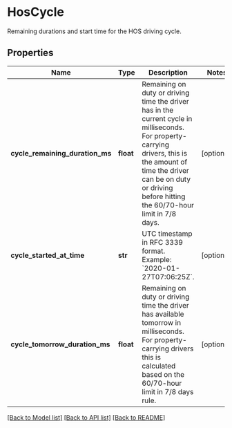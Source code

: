 # HosCycle

Remaining durations and start time for the HOS driving cycle.
## Properties
Name | Type | Description | Notes
------------ | ------------- | ------------- | -------------
**cycle_remaining_duration_ms** | **float** | Remaining on duty or driving time the driver has in the current cycle in milliseconds. For property-carrying drivers, this is the amount of time the driver can be on duty or driving before hitting the 60/70-hour limit in 7/8 days. | [optional] 
**cycle_started_at_time** | **str** | UTC timestamp in RFC 3339 format. Example: &#x60;2020-01-27T07:06:25Z&#x60;. | [optional] 
**cycle_tomorrow_duration_ms** | **float** | Remaining on duty or driving time the driver has available tomorrow in milliseconds. For property-carrying drivers this is calculated based on the 60/70-hour limit in 7/8 days rule. | [optional] 

[[Back to Model list]](../README.md#documentation-for-models) [[Back to API list]](../README.md#documentation-for-api-endpoints) [[Back to README]](../README.md)


